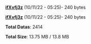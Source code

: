 [**ifXvfj3z**](/data/ifXvfj3z.txt) (10/11/22 - 05:25)- 240 bytes

[**ifXvfj3z**](/data/ifXvfj3z.txt) (10/11/22 - 05:25)- 240 bytes

**Total Datas**: 2414

**Total Size**: 13.75 MB / 13.8 MB